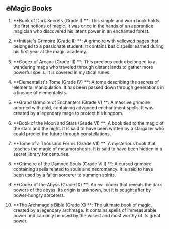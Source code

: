## 🔥Magic Books

1. **Book of Dark Secrets (Grade I)
   **: This simple and worn book holds the first notions of magic. It was once in the hands of an apprentice magician
   who discovered his latent power in an enchanted forest.

2. **Initiate's Grimoire (Grade II)
   **: A grimoire with yellowed pages that belonged to a passionate student. It contains basic spells learned during his
   first year at the magic academy.

3. **Codex of Arcana (Grade III)
   **: This precious codex belonged to a wandering mage who traveled through distant lands to gather more powerful
   spells. It is covered in mystical runes.

4. **Elementalist's Tome (Grade IV)
   **: A tome describing the secrets of elemental manipulation. It has been passed down through generations in a lineage
   of elementalists.

5. **Grand Grimoire of Enchanters (Grade V)
   **: A massive grimoire adorned with gold, containing advanced enchantment spells. It was created by a legendary mage
   to protect his kingdom.

6. **Book of the Moon and Stars (Grade VI)
   **: A book tied to the magic of the stars and the night. It is said to have been written by a stargazer who could
   predict the future through constellations.

7. **Tome of a Thousand Forms (Grade VII)
   **: A mysterious book that teaches the magic of metamorphosis. It is said to have been hidden in a secret library for
   centuries.

8. **Grimoire of the Damned Souls (Grade VIII)
   **: A cursed grimoire containing spells related to souls and necromancy. It is said to have been used by a fallen
   sorcerer to summon spirits.

9. **Codex of the Abyss (Grade IX)
   **: An evil codex that reveals the dark powers of the abyss. Its origin is unknown, but it is sought after by
   power-hungry sorcerers.

10. **The Archmage's Bible (Grade X)
    **: The ultimate book of magic, created by a legendary archmage. It contains spells of immeasurable power and can
    only be used by the wisest and most worthy of its great power.
